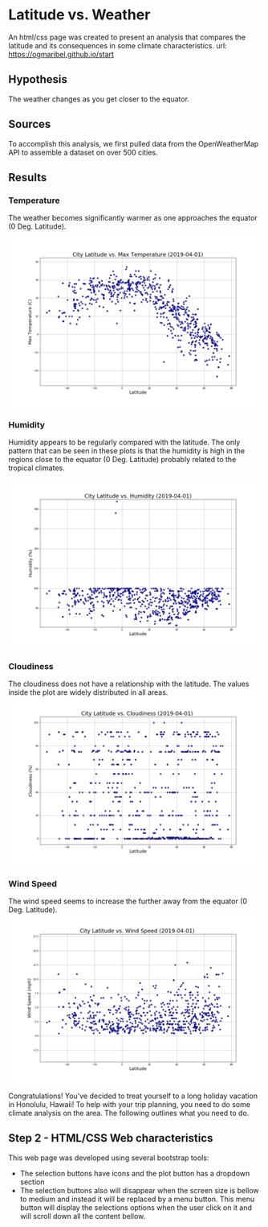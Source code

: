 # Latitude vs. Weather
An html/css page was created to present an analysis that compares the latitude and its consequences in some climate characteristics.
url: https://ogmaribel.github.io/start

## Hypothesis
The weather changes as you get closer to the equator.

## Sources
To accomplish this analysis, we first pulled data from the OpenWeatherMap API to assemble a dataset on over 500 cities.

## Results
### Temperature
The weather becomes significantly warmer as one approaches the equator (0 Deg. Latitude).

![Temperature](images/Fig1.1.png)

### Humidity
Humidity appears to be regularly compared with the latitude. The only pattern that can be seen in these plots is that the humidity is high in the regions close to the equator (0 Deg. Latitude) probably related to the tropical climates.

![Humidity](images/Fig2.1.png)

### Cloudiness
The cloudiness does not have a relationship with the latitude. The values inside the plot are widely distributed in all areas.
![Cloudiness](images/Fig3.1.png)

### Wind Speed
The wind speed seems to increase the further away from the equator (0 Deg. Latitude).
![Wind-Speed](Images/Fig4.1.png)




Congratulations! You've decided to treat yourself to a long holiday vacation in Honolulu, Hawaii! To help with your trip planning, you need to do some climate analysis on the area. The following outlines what you need to do.

## Step 2 - HTML/CSS Web characteristics
This web page was developed using several bootstrap tools:
* The selection buttons have icons and the plot button has a dropdown section
* The selection buttons also will disappear when the screen size is bellow to medium and instead it will be replaced by a menu button. This menu button will display the selections options when the user click on it and will scroll down all the content bellow.

